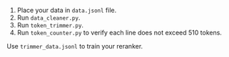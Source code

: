 1. Place your data in `data.jsonl` file.
2. Run `data_cleaner.py`.
3. Run `token_trimmer.py`.
4. Run `token_counter.py` to verify each line does not exceed 510 tokens.

Use `trimmer_data.jsonl` to train your reranker.